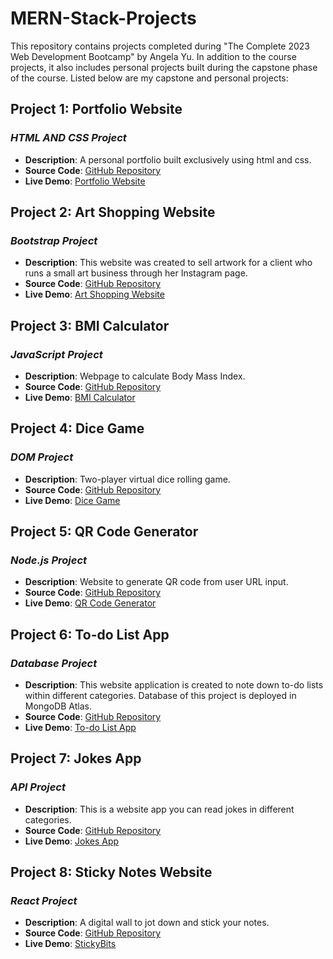 # MERN-Stack-Projects
This repository contains projects completed during "The Complete 2023 Web Development Bootcamp" by Angela Yu. In addition to the course projects, it also includes personal projects built during the capstone phase of the course. Listed below are my capstone and personal projects:

## Project 1: Portfolio Website
### *HTML AND CSS Project*

- **Description**: A personal portfolio built exclusively using html and css.
- **Source Code**: [GitHub Repository](https://github.com/NoohaAbdulNasar/WebDevBootcamp-Projects/tree/main/05_personal_site)
- **Live Demo**: [Portfolio Website](https://noohas-personal-site.netlify.app/)

## Project 2: Art Shopping Website
### *Bootstrap Project*

- **Description**: This website was created to sell artwork for a client who runs a small art business through her Instagram page.
- **Source Code**: [GitHub Repository](https://github.com/NoohaAbdulNasar/WebDevBootcamp-Projects/tree/main/04_bootstrap_project)
- **Live Demo**: [Art Shopping Website](https://strokes-by-nihma.netlify.app/)

## Project 3: BMI Calculator
### *JavaScript Project*

- **Description**: Webpage to calculate Body Mass Index.
- **Source Code**: [GitHub Repository](https://github.com/NoohaAbdulNasar/WebDevBootcamp-Projects/tree/main/06_bmi_calculator)
- **Live Demo**: [BMI Calculator](https://bmi-calculator-online.netlify.app/)

## Project 4: Dice Game
### *DOM Project*

- **Description**: Two-player virtual dice rolling game.
- **Source Code**: [GitHub Repository](https://github.com/NoohaAbdulNasar/WebDevBootcamp-Projects/tree/main/07_dice_game)
- **Live Demo**: [Dice Game](https://online-dice-game.netlify.app/)

## Project 5: QR Code Generator
### *Node.js Project*

- **Description**: Website to generate QR code from user URL input.
- **Source Code**: [GitHub Repository](https://github.com/NoohaAbdulNasar/WebDevBootcamp-Projects/tree/main/10_qr_code_generator)
- **Live Demo**: [QR Code Generator](https://online-qr-code-generator.onrender.com/)

## Project 6: To-do List App
### *Database Project*

- **Description**: This website application is created to note down to-do lists within different categories. Database of this project is deployed in MongoDB Atlas.
- **Source Code**: [GitHub Repository](https://github.com/NoohaAbdulNasar/WebDevBootcamp-Projects/tree/main/12_todo_list_App)
- **Live Demo**: [To-do List App](https://to-do-app-2py3.onrender.com/)

## Project 7: Jokes App
### *API Project*

- **Description**: This is a website app you can read jokes in different categories.
- **Source Code**: [GitHub Repository](https://github.com/NoohaAbdulNasar/WebDevBootcamp-Projects/tree/main/14_jokes_app)
- **Live Demo**: [Jokes App](https://online-joke-app.onrender.com/)

## Project 8: Sticky Notes Website
### *React Project*

- **Description**: A digital wall to jot down and stick your notes.
- **Source Code**: [GitHub Repository](https://github.com/NoohaAbdulNasar/WebDevBootcamp-Projects/tree/main/18_sticky_bits)
- **Live Demo**: [StickyBits](https://sticky-bits-app.onrender.com)
